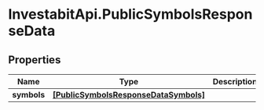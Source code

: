 # InvestabitApi.PublicSymbolsResponseData

## Properties
Name | Type | Description | Notes
------------ | ------------- | ------------- | -------------
**symbols** | [**[PublicSymbolsResponseDataSymbols]**](PublicSymbolsResponseDataSymbols.md) |  | 


